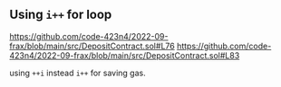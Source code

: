## Using `i++` for loop

https://github.com/code-423n4/2022-09-frax/blob/main/src/DepositContract.sol#L76
https://github.com/code-423n4/2022-09-frax/blob/main/src/DepositContract.sol#L83

using `++i` instead `i++` for saving gas.
